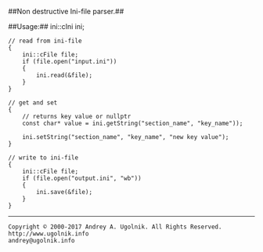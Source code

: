 ##Non destructive Ini-file parser.##

##Usage:##
    ini::cIni ini;

    // read from ini-file
    {
        ini::cFile file;
        if (file.open("input.ini"))
        {
            ini.read(&file);
        }
    }

    // get and set
    {
        // returns key value or nullptr
        const char* value = ini.getString("section_name", "key_name"));

        ini.setString("section_name", "key_name", "new key value");
    }

    // write to ini-file
    {
        ini::cFile file;
        if (file.open("output.ini", "wb"))
        {
            ini.save(&file);
        }
    }


***
```
Copyright © 2000-2017 Andrey A. Ugolnik. All Rights Reserved.
http://www.ugolnik.info
andrey@ugolnik.info
```